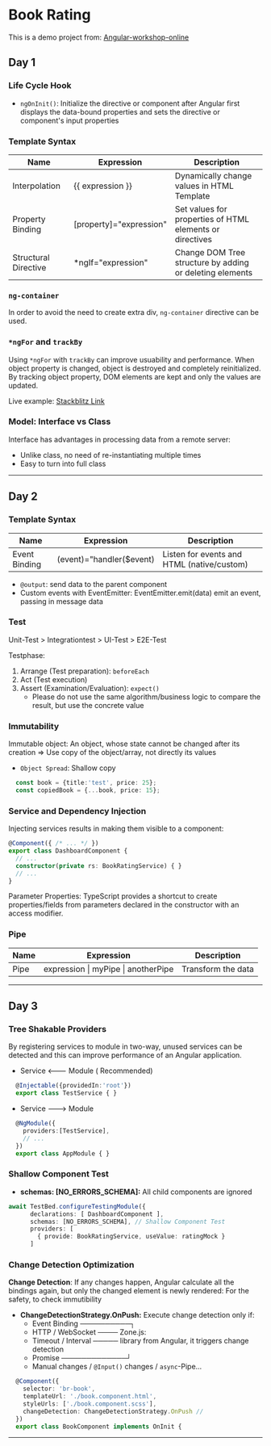 # Book Rating
This is a demo project from:
[Angular-workshop-online](https://github.com/angular-schule/2021-11-angular-workshop-online "angular-workshop-online")

## Day 1

### Life Cycle Hook
* `ngOnInit()`: Initialize the directive or component after Angular first displays the data-bound properties and sets the directive or component's input properties

### Template Syntax
|Name|Expression|Description|
|----|----------|-----------|
|Interpolation|{{ expression }}|Dynamically change values in HTML Template|
|Property Binding|[property]="expression"|Set values for properties of HTML elements or directives|
|Structural Directive|*ngIf="expression"|Change DOM Tree structure by adding or deleting elements|

### `ng-container`
In order to avoid the need to create extra div, `ng-container` directive can be used.

### `*ngFor` and `trackBy`
Using `*ngFor` with `trackBy` can improve usuability and performance. When object property is changed, object is destroyed and completely reinitialized. By tracking object property, DOM elements are kept and only the values are updated.

Live example: [Stackblitz Link](https://stackblitz.com/edit/angular-buch-ngfor-trackby "*ngFor mit trackBy")

### Model: Interface vs Class
Interface has advantages in processing data from a remote server:
* Unlike class, no need of re-instantiating multiple times
* Easy to turn into full class

<hr>

## Day 2

### Template Syntax
|Name|Expression|Description|
|----|----------|-----------|
|Event Binding|(event)="handler($event)|Listen for events and HTML (native/custom)|

* `@output`: send data to the parent component
* Custom events with EventEmitter: EventEmitter.emit(data) emit an event, passing in message data

### Test

Unit-Test > Integrationtest > UI-Test > E2E-Test

Testphase:
1. Arrange (Test preparation): `beforeEach`
2. Act (Test execution)
3. Assert (Examination/Evaluation): `expect()`
    - Please do not use the same algorithm/business logic to compare the result, but use the concrete value

### Immutability
Immutable object: An object, whose state cannot be changed after its creation => Use copy of the object/array, not directly its values

* `Object Spread`: Shallow copy
```typescript
  const book = {title:'test', price: 25};
  const copiedBook = {...book, price: 15};
```

### Service and Dependency Injection
Injecting services results in making them visible to a component:
```typescript
@Component({ /* ... */ })
export class DashboardComponent {
  // ...
  constructor(private rs: BookRatingService) { }
  // ...
}
```
Parameter Properties: TypeScript provides a shortcut to create properties/fields from parameters declared in the constructor with an access modifier.

### Pipe
|Name|Expression|Description|
|----|----------|-----------|
|Pipe|expression \| myPipe \| anotherPipe|Transform the data|

<hr>

## Day 3

### Tree Shakable Providers

By registering services to module in two-way, unused services can be detected and this can improve performance of an Angular application.

* Service <--- Module ( Recommended)
```typescript
  @Injectable({providedIn:'root'})
  export class TestService { }
```

* Service ---> Module
```typescript
  @NgModule({
    providers:[TestService],
    // ...
  })
  export class AppModule { }
```

### Shallow Component Test

* **schemas: [NO_ERRORS_SCHEMA]:** All child components are ignored

```typescript
await TestBed.configureTestingModule({
      declarations: [ DashboardComponent ],
      schemas: [NO_ERRORS_SCHEMA], // Shallow Component Test
      providers: [
        { provide: BookRatingService, useValue: ratingMock }
      ]
```

### Change Detection Optimization

**Change Detection**: If any changes happen, Angular calculate all the bindings again, but only the changed element is newly rendered: For the safety, to check immutibility

* **ChangeDetectionStrategy.OnPush:** Execute change detection only if:
  * Event Binding ──────────┐
  * HTTP / WebSocket ──── Zone.js:
  * Timeout / Interval ───── library from Angular, it triggers change detection
  * Promise ─────────────┘
  * Manual changes / `@Input()` changes / `async`-Pipe...

```typescript
  @Component({
    selector: 'br-book',
    templateUrl: './book.component.html',
    styleUrls: ['./book.component.scss'],
    changeDetection: ChangeDetectionStrategy.OnPush //
  })
  export class BookComponent implements OnInit {
```
<hr>
